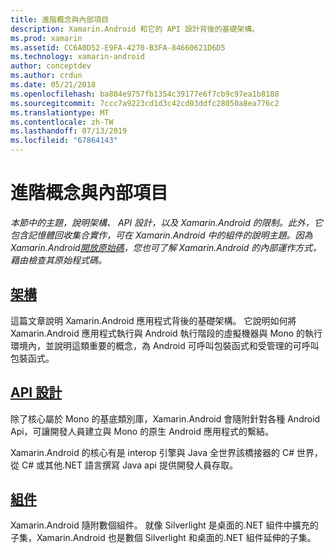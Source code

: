 ```yaml
---
title: 進階概念與內部項目
description: Xamarin.Android 和它的 API 設計背後的基礎架構。
ms.prod: xamarin
ms.assetid: CC6A0D52-E9FA-4270-B3FA-84660621D6D5
ms.technology: xamarin-android
author: conceptdev
ms.author: crdun
ms.date: 05/21/2018
ms.openlocfilehash: ba804e9757fb1354c39177e6f7cb9c97ea1b8188
ms.sourcegitcommit: 7ccc7a9223cd1d3c42cd03ddfc28050a8ea776c2
ms.translationtype: MT
ms.contentlocale: zh-TW
ms.lasthandoff: 07/13/2019
ms.locfileid: "67864143"
---
```

# <a name="advanced-concepts-and-internals"></a>進階概念與內部項目

_本節中的主題，說明架構、 API 設計，以及 Xamarin.Android 的限制。此外，它包含記憶體回收集合實作，可在 Xamarin.Android 中的組件的說明主題。因為 Xamarin.Android[開放原始碼](https://github.com/xamarin/xamarin-android)，您也可了解 Xamarin.Android 的內部運作方式，藉由檢查其原始程式碼。_


## <a name="architectureandroidinternalsarchitecturemd"></a>[架構](~/android/internals/architecture.md)

這篇文章說明 Xamarin.Android 應用程式背後的基礎架構。 它說明如何將 Xamarin.Android 應用程式執行與 Android 執行階段的虛擬機器與 Mono 的執行環境內，並說明這類重要的概念，為 Android 可呼叫包裝函式和受管理的可呼叫包裝函式。 



## <a name="api-designandroidinternalsapi-designmd"></a>[API 設計](~/android/internals/api-design.md)

除了核心屬於 Mono 的基底類別庫，Xamarin.Android 會隨附針對各種 Android Api，可讓開發人員建立與 Mono 的原生 Android 應用程式的繫結。

Xamarin.Android 的核心有是 interop 引擎與 Java 全世界該橋接器的 C# 世界，從 C# 或其他.NET 語言撰寫 Java api 提供開發人員存取。



## <a name="assembliescross-platforminternalsavailable-assembliesmd"></a>[組件](~/cross-platform/internals/available-assemblies.md)

Xamarin.Android 隨附數個組件。 就像 Silverlight 是桌面的.NET 組件中擴充的子集，Xamarin.Android 也是數個 Silverlight 和桌面的.NET 組件延伸的子集。 

